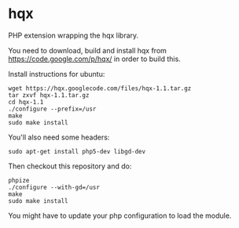 hqx
===

PHP extension wrapping the hqx library. 

You need to download, build and install hqx from https://code.google.com/p/hqx/ 
in order to build this.

Install instructions for ubuntu:

    wget https://hqx.googlecode.com/files/hqx-1.1.tar.gz
    tar zxvf hqx-1.1.tar.gz
    cd hqx-1.1
    ./configure --prefix=/usr
    make
    sudo make install

You'll also need some headers:

    sudo apt-get install php5-dev libgd-dev
    
Then checkout this repository and do:

    phpize
    ./configure --with-gd=/usr
    make
    sudo make install
    
You might have to update your php configuration to load the module.
